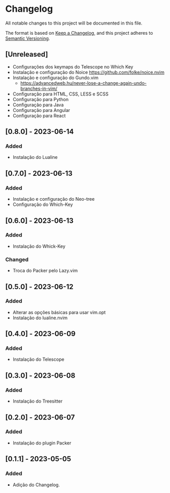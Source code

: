 # Changelog

All notable changes to this project will be documented in this file.

The format is based on [Keep a Changelog](https://keepachangelog.com/en/1.0.0/),
and this project adheres to [Semantic Versioning](https://semver.org/spec/v2.0.0.html).

## [Unreleased]
- Configurações dos keymaps do Telescope no Which Key 
- Instalação e configuração do Noice https://github.com/folke/noice.nvim
- Instalação e configuração do Gundo.vim
  - https://advancedweb.hu/never-lose-a-change-again-undo-branches-in-vim/
- Configuração para HTML, CSS, LESS e SCSS
- Configuração para Python
- Configuração para Java
- Configuração para Angular
- Configuração para React

## [0.8.0] - 2023-06-14
### Added
- Instalação do Lualine

## [0.7.0] - 2023-06-13
### Added 
- Instalação e configuração do Neo-tree
- Configuração do Which-Key

## [0.6.0] - 2023-06-13

### Added
- Instalação do Whick-Key

### Changed
- Troca do Packer pelo Lazy.vim

## [0.5.0] - 2023-06-12
### Added
- Alterar as opções básicas para usar vim.opt
- Instalação do lualine.nvim

## [0.4.0] - 2023-06-09
### Added
- Instalação do Telescope

## [0.3.0] - 2023-06-08
### Added
- Instalação do Treesitter

## [0.2.0]  - 2023-06-07
### Added
- Instalação do plugin Packer

## [0.1.1] - 2023-05-05
### Added

- Adição do Changelog.
